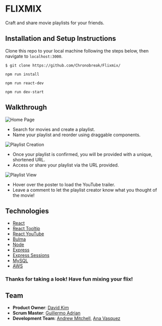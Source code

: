# FLIXMIX
Craft and share movie playlists for your friends.

## Installation and Setup Instructions

Clone this repo to your local machine following the steps below, then navigate to `localhost:3000`.
```
$ git clone https://github.com/Chronobreak/Flixmix/
```
```
npm run install
```
```
npm run react-dev
```
```
npm run dev-start
```


## Walkthrough

![Home Page](https://i.imgur.com/9VosCX8.jpg)

  * Search for movies and create a playlist.
  * Name your playlist and reorder using draggable components.

![Playlist Creation](https://i.imgur.com/Y7MAlnL.png)

  * Once your playlist is confirmed, you will be provided with a unique, shortened URL.
  * Access or share your playlist via the URL provided.

![Playlist View](https://i.imgur.com/EmpPYLm.jpg)

  * Hover over the poster to load the YouTube trailer.
  * Leave a comment to let the playlist creator know what you thought of the movie!

## Technologies

* [React](https://reactjs.org/)
* [React Tooltip](https://www.npmjs.com/package/react-tooltip)
* [React YouTube](https://www.npmjs.com/package/react-youtube)
* [Bulma](https://bulma.io/documentation/layout/container/)
* [Node](https://nodejs.org/en/)
* [Express](https://expressjs.com/)
* [Express Sessions](https://www.npmjs.com/package/express-session)
* [MySQL](https://www.npmjs.com/package/node-mysql)
* [AWS](https://aws.amazon.com/)

### Thanks for taking a look!  Have fun mixing your flix!

## Team

- __Product Owner__: [David Kim](https://github.com/Chronobreak)
- __Scrum Master__: [Guillermo Adrian](https://github.com/onecseven)
- __Development Team__: [Andrew Mitchell](https://github.com/mitch292), [Ana Vasquez](https://github.com/anvasquez08) 
